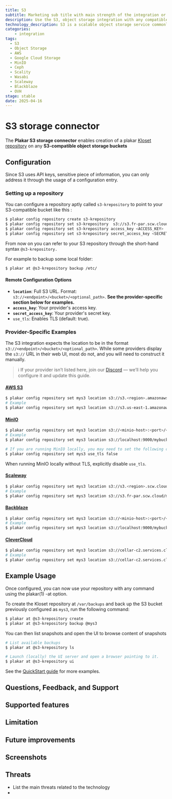 ```yaml
---
title: S3
subtitle: Marketing sub title with main strength of the integration or the storage connector #  Example:  Protect your S3 data against, rogue deletion, ransomware and other threats.
description: Use the S3, object storage integration with any compatible S3 backend to back up, restore or duplicate it.
technology_description: S3 is a scalable object storage service commonly used for data archiving, backup, analytics, and cloud-native applications. It is accessible via a RESTful API and widely supported across public cloud providers and self-hosted solutions.
categories:
    - integration
tags:
  - S3
  - Object Storage
  - AWS
  - Google Cloud Storage
  - MinIO
  - Ceph
  - Scality
  - Wasabi
  - Scaleway
  - Blackblaze
  - OVH
stage: stable
date: 2025-04-16
---
```


# S3 storage connector

The **Plakar S3 storage connector** enables creation of a plakar [Kloset
repository](/posts/2025-04-29/kloset-the-immutable-data-store/) on any
**S3-compatible object storage buckets**

## Configuration

Since S3 uses API keys, sensitive piece of information, you can only address it
through the usage of a configuration entry.

### Setting up a repository

You can configure a repository aptly called `s3-krepository` to point to your
S3-compatible bucket like this :


```bash
$ plakar config repository create s3-krepository
$ plakar config repository set s3-krepository  s3://s3.fr-par.scw.cloud/mysuperbucket
$ plakar config repository set s3-krepository access_key <ACCESS_KEY>
$ plakar config repository set s3-krepository secret_access_key <SECRET_KEY>
```

From now on you can refer to your S3 repository through the short-hand syntax `@s3-krepository.`

For example to backup some local folder:

```bash
$ plakar at @s3-krepository backup /etc/
```

#### Remote Configuration Options

- **`location`**: Full S3 URL. Format: `s3://<endpoint>/<bucket>/<optional_path>`. **See the provider-specific section below for examples.**
- **`access_key`**: Your provider's access key.
- **`secret_access_key`**: Your provider's secret key.
- `use_tls`: Enables TLS (default: true).

### Provider-Specific Examples

The S3 integration expects the location to be in the format `s3://<endpoint>/<bucket>/<optional_path>`.
While some providers display the `s3://` URL in their web UI, most do not, and you will need to construct it manually.

> ℹ️ If your provider isn’t listed here, join our [Discord](https://discord.gg/uuegtnF2Q5) — we’ll help you configure it and update this guide.

#### [AWS S3](https://aws.amazon.com/s3/)

```bash
$ plakar config repository set mys3 location s3://s3.<region>.amazonaws.com/<bucket>
# Example
$ plakar config repository set mys3 location s3://s3.us-east-1.amazonaws.com/mybucket
```

#### [MinIO](https://min.io/)

```bash
$ plakar config repository set mys3 location s3://<minio-host>:<port>/<bucket>
# Example
$ plakar config repository set mys3 location s3://localhost:9000/mybucket

# If you are running MinIO locally, you may need to set the following configuration to disable TLS verification:
$ plakar config repository set mys3 use_tls false
```
When running MinIO locally without TLS, explicitly disable `use_tls`.

#### [Scaleway](https://www.scaleway.com/en/object-storage/)

```bash
$ plakar config repository set mys3 location s3://s3.<region>.scw.cloud/<bucket>
# Example
$ plakar config repository set mys3 location s3://s3.fr-par.scw.cloud/mybucket
```

#### [Backblaze](https://www.backblaze.com/cloud-storage)

```bash
$ plakar config repository set mys3 location s3://<minio-host>:<port>/<bucket>
# Example
$ plakar config repository set mys3 location s3://localhost:9000/mybucket
```

#### [CleverCloud](https://www.clever-cloud.com/developers/doc/addons/cellar/)

```bash
$ plakar config repository set mys3 location s3://cellar-c2.services.clever-cloud.com/<bucket>
# Example
$ plakar config repository set mys3 location s3://cellar-c2.services.clever-cloud.com/mybucket
```

## Example Usage

Once configured, you can now use your repository with any command using the plakar(1) -at option.

To create the Kloset repository at `/var/backups` and back up the S3 bucket previously configured as `mys3`, run the following command:

```bash
$ plakar at @s3-krepository create
$ plakar at @s3-krepository backup @mys3
```

You can then list snapshots and open the UI to browse content of snapshots

```bash
# List available backups
$ plakar at @s3-krepository ls

# Launch (locally) the UI server and open a browser pointing to it.
$ plakar at @s3-krepository ui
```

See the [QuickStart guide](https://docs.plakar.io/en/quickstart/index.html) for more examples.

## Questions, Feedback, and Support
## Supported features

## Limitation

## Future improvements

## Screenshots

## Threats
- List the main threats related to the technology
- 



